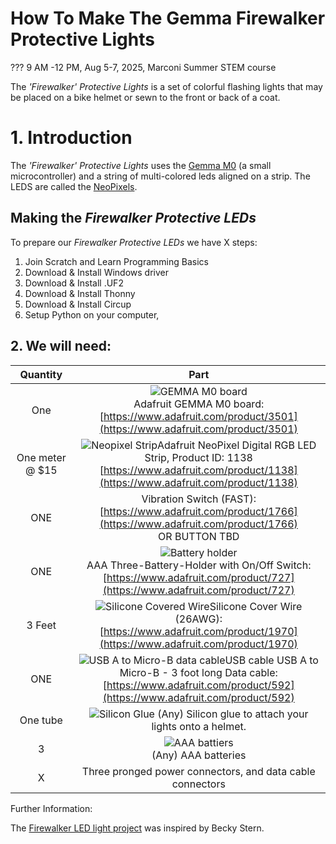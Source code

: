 # How To Make The Gemma Firewalker Protective Lights

??? 9 AM -12 PM, Aug 5-7, 2025, Marconi Summer STEM course

The *'Firewalker' Protective Lights* is a set of colorful flashing lights that may be placed on a bike helmet or sewn to the front or back of a coat.

# 1. Introduction



The *'Firewalker' Protective Lights* uses the [Gemma M0](https://learn.adafruit.com/adafruit-gemma-m0) (a small microcontroller) and a string of multi-colored leds aligned on a strip. The LEDS are called the [NeoPixels](https://learn.adafruit.com/adafruit-neopixel-uberguide/the-magic-of-neopixels?embeds=allow).


## Making the *Firewalker Protective LEDs*

To prepare our *Firewalker Protective LEDs* we have X steps:

1. Join Scratch and Learn Programming Basics
2. Download & Install Windows driver
3. Download & Install .UF2
4. Download & Install Thonny
5. Download & Install Circup
6. Setup Python on your computer,


## 2. We will need:
  
| Quantity | Part |
| :-: | :-: |
| One | ![GEMMA M0 board](https://cdn-shop.adafruit.com/970x728/3501-03.jpg)<br>Adafruit GEMMA M0 board:<br>[https://www.adafruit.com/product/3501](https://www.adafruit.com/product/3501) |
| One meter @ $15 | ![Neopixel Strip](https://cdn-shop.adafruit.com/970x728/1138-00.jpg)Adafruit NeoPixel Digital RGB LED Strip, Product ID: 1138 <br>[https://www.adafruit.com/product/1138](https://www.adafruit.com/product/1138) |  
| ONE | Vibration Switch (FAST):<br>[https://www.adafruit.com/product/1766](https://www.adafruit.com/product/1766)<br>OR BUTTON TBD |  
| ONE | ![Battery holder](https://cdn-shop.adafruit.com/970x728/727-07.jpg)<br>AAA Three-Battery-Holder with On/Off Switch:<br>[https://www.adafruit.com/product/727](https://www.adafruit.com/product/727)|  
| 3 Feet | ![Silicone Covered Wire](https://cdn-shop.adafruit.com/970x728/1970-00.jpg)Silicone Cover Wire (26AWG):<br>[https://www.adafruit.com/product/1970](https://www.adafruit.com/product/1970)|  
| ONE | ![USB A to Micro-B data cable](https://cdn-shop.adafruit.com/970x728/592-01.jpg)USB cable USB A to Micro-B - 3 foot long Data cable:<br>[https://www.adafruit.com/product/592](https://www.adafruit.com/product/592)|  
| One tube | ![Silicon Glue](https://gorillatough.com/wp-content/uploads/gorilla_clear_grip_white_bg-450x450-c-default.webp) (Any) Silicon glue to attach your lights onto a helmet.
| 3 | ![AAA battiers](https://m.media-amazon.com/images/I/71l+6pcdRoL.jpg)<br>(Any) AAA batteries| 
| X | Three pronged power connectors, and data cable connectors |  



Further Information:

The [Firewalker LED light project](https://learn.adafruit.com/firewalker-led-sneakers/overview) was inspired by Becky Stern. 